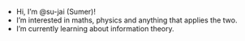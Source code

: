 - Hi, I’m @su-jai (Sumer)!
- I’m interested in maths, physics and anything that applies the two.
- I’m currently learning about information theory.

<!---
su-jai/su-jai is a ✨ special ✨ repository because its `README.md` (this file) appears on your GitHub profile.
You can click the Preview link to take a look at your changes.
--->
